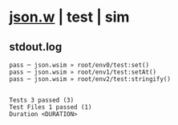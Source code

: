 # [json.w](../../../../../../examples/tests/sdk_tests/std/json.w) | test | sim

## stdout.log
```log
pass ─ json.wsim » root/env0/test:set()      
pass ─ json.wsim » root/env1/test:setAt()    
pass ─ json.wsim » root/env2/test:stringify()
 
 
Tests 3 passed (3)
Test Files 1 passed (1)
Duration <DURATION>
```

